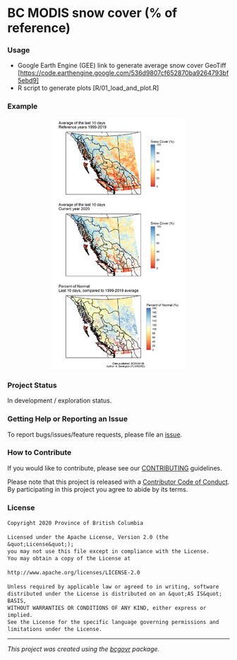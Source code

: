 <!-- 
Add a project state badge

See <https://github.com/BCDevExchange/Our-Project-Docs/blob/master/discussion/projectstates.md> 
If you have bcgovr installed and you use RStudio, click the 'Insert BCDevex Badge' Addin.
-->

BC MODIS snow cover (% of reference)
============================

### Usage

-   Google Earth Engine (GEE) link to generate average snow cover GeoTiff [https://code.earthengine.google.com/536d9807cf652870ba9264793bf5ebd9]
-   R script to generate plots [R/01_load_and_plot.R]

### Example

<p align="center">
  <img src="out/BC_snow_plot_10days.png" alt="BC MODIS snow cover (% of reference) for last 10 days" width="60%"/>
</p>

### Project Status

In development / exploration status.

### Getting Help or Reporting an Issue

To report bugs/issues/feature requests, please file an [issue](https://github.com/bcgov/2020_RiverFC/issues/).

### How to Contribute

If you would like to contribute, please see our [CONTRIBUTING](CONTRIBUTING.md) guidelines.

Please note that this project is released with a [Contributor Code of Conduct](CODE_OF_CONDUCT.md). By participating in this project you agree to abide by its terms.

### License

```
Copyright 2020 Province of British Columbia

Licensed under the Apache License, Version 2.0 (the &quot;License&quot;);
you may not use this file except in compliance with the License.
You may obtain a copy of the License at

http://www.apache.org/licenses/LICENSE-2.0

Unless required by applicable law or agreed to in writing, software distributed under the License is distributed on an &quot;AS IS&quot; BASIS,
WITHOUT WARRANTIES OR CONDITIONS OF ANY KIND, either express or implied.
See the License for the specific language governing permissions and limitations under the License.
```
---
*This project was created using the [bcgovr](https://github.com/bcgov/bcgovr) package.* 
